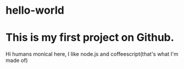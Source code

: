 # hello-world
This is my first project on Github.
=============================

Hi humans
monical here, I like node.js and coffeescript(that's what I'm made of)
